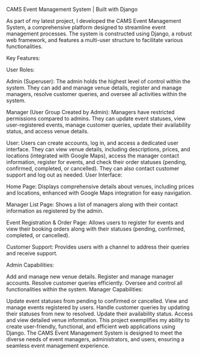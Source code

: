 CAMS Event Management System | Built with Django

As part of my latest project, I developed the CAMS Event Management System, 
a comprehensive platform designed to streamline event management processes.
The system is constructed using Django, a robust web framework, 
and features a multi-user structure to facilitate various functionalities.

Key Features:

User Roles:

Admin (Superuser): The admin holds the highest level of control within the system. They can add and manage venue details, register and manage managers, resolve customer queries, and oversee all activities within the system.

Manager (User Group Created by Admin): Managers have restricted permissions compared to admins. They can update event statuses, view user-registered events, manage customer queries, update their availability status, and access venue details.

User: Users can create accounts, log in, and access a dedicated user interface. They can view venue details, including descriptions, prices, and locations (integrated with Google Maps), access the manager contact information, register for events, and check their order statuses (pending, confirmed, completed, or cancelled). They can also contact customer support and log out as needed.
User Interface:

Home Page: Displays comprehensive details about venues, including prices and locations, enhanced with Google Maps integration for easy navigation.

Manager List Page: Shows a list of managers along with their contact information as registered by the admin.

Event Registration & Order Page: Allows users to register for events and view their booking orders along with their statuses (pending, confirmed, completed, or cancelled).

Customer Support: Provides users with a channel to address their queries and receive support.

Admin Capabilities:

Add and manage new venue details.
Register and manage manager accounts.
Resolve customer queries efficiently.
Oversee and control all functionalities within the system.
Manager Capabilities:

Update event statuses from pending to confirmed or cancelled.
View and manage events registered by users.
Handle customer queries by updating their statuses from new to resolved.
Update their availability status.
Access and view detailed venue information.
This project exemplifies my ability to create user-friendly, functional, and efficient web applications using Django. The CAMS Event Management System is designed to meet the diverse needs of event managers, administrators, and users, ensuring a seamless event management experience.
